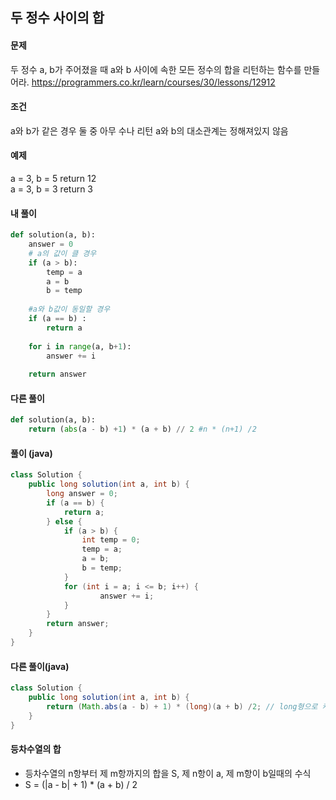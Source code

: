 ## 두 정수 사이의 합

#### 문제 
두 정수 a, b가 주어졌을 때 a와 b 사이에 속한 모든 정수의 합을 리턴하는 함수를 만들어라.
https://programmers.co.kr/learn/courses/30/lessons/12912

#### 조건
a와 b가 같은 경우 둘 중 아무 수나 리턴
a와 b의 대소관계는 정해져있지 않음

#### 예제
a = 3, b = 5 return 12  
a = 3, b = 3 return 3

#### 내 풀이
``` python
def solution(a, b):
    answer = 0
    # a의 값이 클 경우 
    if (a > b):
        temp = a
        a = b
        b = temp
    
    #a와 b값이 동일할 경우
    if (a == b) :
        return a
    
    for i in range(a, b+1):
        answer += i
    
    return answer
```

#### 다른 풀이
``` python
def solution(a, b):
    return (abs(a - b) +1) * (a + b) // 2 #n * (n+1) /2
```

#### 풀이 (java)
``` java
class Solution {
    public long solution(int a, int b) {
        long answer = 0;
        if (a == b) {
            return a;
        } else {
            if (a > b) {
                int temp = 0;
                temp = a;
                a = b;
                b = temp;
            }
            for (int i = a; i <= b; i++) {
                    answer += i;
            }
        }
        return answer;
    }
}
```

#### 다른 풀이(java)
``` java
class Solution {
    public long solution(int a, int b) {
        return (Math.abs(a - b) + 1) * (long)(a + b) /2; // long형으로 캐스팅해주지 않으면 범위를 벗어나 에러가 발생한다.
    }
}
```

#### 등차수열의 합
+ 등차수열의 n항부터 제 m항까지의 합을 S, 제 n항이 a, 제 m항이 b일때의 수식
+ S = (|a - b| + 1) * (a + b) / 2
